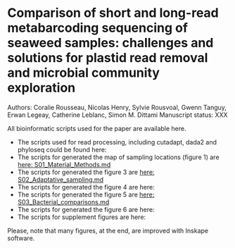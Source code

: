 # Comparison of short and long-read metabarcoding sequencing of seaweed samples: challenges and solutions for plastid read removal and microbial community exploration
Authors: Coralie Rousseau, Nicolas Henry, Sylvie Rousvoal, Gwenn Tanguy, Erwan Legeay, Catherine Leblanc, Simon M. Dittami
Manuscript status: XXX

All bioinformatic scripts used for the paper are available here. 
- The scripts used for read processing, including cutadapt, dada2 and phyloseq could be found here: 
- The scripts for generated the map of sampling locations (figure 1) are [here: S01_Material_Methods.md](https://github.com/rssco/Illumina_ONT_comparisons/blob/main/S01_Material_Methods.md)
- The scripts for generated the figure 3 are [here: S02_Adaptative_sampling.md](https://github.com/rssco/Illumina_ONT_comparisons/blob/main/S02_Adaptative_sampling.md)  
- The scripts for generated the figure 4 are here:
- The scripts for generated the figure 5 are [here: S03_Bacterial_comparisons.md](https://github.com/rssco/Illumina_ONT_comparisons/blob/main/S03_Bacterial_comparisons.md)
- The scripts for generated the figure 6 are here:
- The scripts for supplement figures are here: 

Please, note that many figures, at the end, are improved with Inskape software. 



